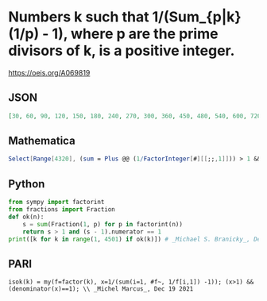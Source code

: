 # Numbers k such that 1/\(Sum\_\{p\|k\} \(1/p\) \- 1\), where p are the prime divisors of k, is a positive integer\.
https://oeis.org/A069819
## JSON
```JSON
[30, 60, 90, 120, 150, 180, 240, 270, 300, 360, 450, 480, 540, 600, 720, 750, 810, 858, 900, 960, 1080, 1200, 1350, 1440, 1500, 1620, 1716, 1722, 1800, 1920, 2160, 2250, 2400, 2430, 2574, 2700, 2880, 3000, 3240, 3432, 3444, 3600, 3750, 3840, 4050, 4320, 4500]
```
## Mathematica
```Mathematica
Select[Range[4320], (sum = Plus @@ (1/FactorInteger[#][[;;,1]])) > 1 && IntegerQ[1/(sum - 1)] &] (* _Amiram Eldar_, Feb 03 2020 *)
```
## Python
```Python
from sympy import factorint
from fractions import Fraction
def ok(n):
    s = sum(Fraction(1, p) for p in factorint(n))
    return s > 1 and (s - 1).numerator == 1
print([k for k in range(1, 4501) if ok(k)]) # _Michael S. Branicky_, Dec 19 2021
```
## PARI
```PARI
isok(k) = my(f=factor(k), x=1/(sum(i=1, #f~, 1/f[i,1]) -1)); (x>1) && (denominator(x)==1); \\ _Michel Marcus_, Dec 19 2021
```
